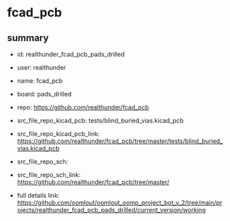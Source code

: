 # fcad_pcb
 
## summary 
* id: realthunder_fcad_pcb_pads_drilled
* user: realthunder
* name: fcad_pcb
* board: pads_drilled
* repo: https://github.com/realthunder/fcad_pcb
* src_file_repo_kicad_pcb: tests/blind_buried_vias.kicad_pcb
* src_file_repo_kicad_pcb_link: https://github.com/realthunder/fcad_pcb/tree/master/tests/blind_buried_vias.kicad_pcb


* src_file_repo_sch: 
* src_file_repo_sch_link: https://github.com/realthunder/fcad_pcb/tree/master/
* full details link: https://github.com/oomlout/oomlout_oomp_project_bot_v_2/tree/main/projects/realthunder_fcad_pcb_pads_drilled/current_version/working  







